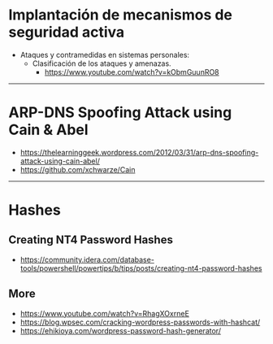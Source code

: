 # Implantación de mecanismos de seguridad activa
- Ataques y contramedidas en sistemas personales:
  - Clasificación de los ataques y amenazas.
    - https://www.youtube.com/watch?v=kObmGuunRO8

----------------

# ARP-DNS Spoofing Attack using Cain & Abel
* https://thelearninggeek.wordpress.com/2012/03/31/arp-dns-spoofing-attack-using-cain-abel/
* https://github.com/xchwarze/Cain

----------------

# Hashes
## Creating NT4 Password Hashes
* https://community.idera.com/database-tools/powershell/powertips/b/tips/posts/creating-nt4-password-hashes
## More
* https://www.youtube.com/watch?v=RhagXOxrneE
* https://blog.wpsec.com/cracking-wordpress-passwords-with-hashcat/
* https://ehikioya.com/wordpress-password-hash-generator/
